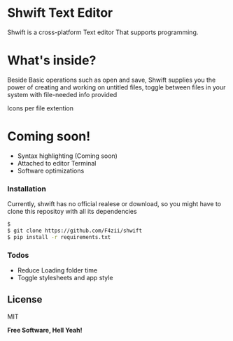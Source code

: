 # Shwift Text Editor


Shwift is a cross-platform Text editor That supports programming.



# What's inside?

  Beside Basic operations such as open and save, Shwift supplies you the power of creating and working on untitled files, toggle between files in your system with file-needed info provided
 
  Icons per file extention

# Coming soon!

  - Syntax highlighting  (Coming soon)
  - Attached to editor Terminal
  - Software optimizations

### Installation

Currently, shwift has no official realese or download, so you might have to clone this repositoy with all its dependencies

```sh
$ 
$ git clone https://github.com/F4zii/shwift
$ pip install -r requirements.txt
```

### Todos

 - Reduce Loading folder time
 - Toggle stylesheets and app style

License
----

MIT

**Free Software, Hell Yeah!**



